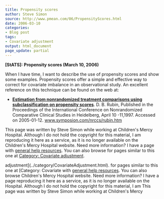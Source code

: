 ```yaml
---
title: Propensity scores
author: Steve Simon
source: http://www.pmean.com/06/PropensityScores.html
date: 2006-03-10
categories:
- Blog post
tags:
- Covariate adjustment
output: html_document
page_update: partial
---
```

**[StATS]:** **Propensity scores (March 10, 2006)**

When I have time, I want to describe the use of propensity scores and
show some examples. Propensity scores offer a simple and effective way
to correct for covariate imbalance in an observational study. An
excellent reference on this technique can be found on the web at:

-   **[Estimation from nonrandomized treatment comparisons using
    subclassification on propensity
    scores](http://www.symposion.com/nrccs/rubin.htm)**. D. B. Rubin,
    Published in the Proceedings of the International Conference on
    Nonrandomized Comparative Clinical Studies in Heidelberg, April 10
    -11,1997. Accessed on 2005-01-12. www.symposion.com/nrccs/rubin.htm

This page was written by Steve Simon while working at Children's Mercy
Hospital. Although I do not hold the copyright for this material, I am
reproducing it here as a service, as it is no longer available on the
Children's Mercy Hospital website. Need more information? I have a page
with [general help resources](../GeneralHelp.html). You can also browse
for pages similar to this one at [Category: Covariate
adjustment](../category/CovariateAdjustment.html).
<!---More--->
adjustment](../category/CovariateAdjustment.html).
for pages similar to this one at [Category: Covariate
with [general help resources](../GeneralHelp.html). You can also browse
Children's Mercy Hospital website. Need more information? I have a page
reproducing it here as a service, as it is no longer available on the
Hospital. Although I do not hold the copyright for this material, I am
This page was written by Steve Simon while working at Children's Mercy

<!---Do not use
**[StATS]:** **Propensity scores (March 10, 2006)**
This page was written by Steve Simon while working at Children's Mercy
Hospital. Although I do not hold the copyright for this material, I am
reproducing it here as a service, as it is no longer available on the
Children's Mercy Hospital website. Need more information? I have a page
with [general help resources](../GeneralHelp.html). You can also browse
for pages similar to this one at [Category: Covariate
adjustment](../category/CovariateAdjustment.html).
page_update: partial
--->

